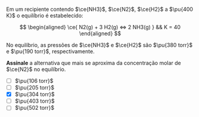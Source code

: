 Em um recipiente contendo $\ce{NH3}$, $\ce{N2}$, $\ce{H2}$ a $\pu{400 K}$ o equilíbrio é estabelecido:

$$
\begin{aligned}
\ce{ N2(g) + 3 H2(g) <=> 2 NH3(g) } && K = 40
\end{aligned}
$$

No equilíbrio, as pressões de $\ce{NH3}$ e $\ce{H2}$ são $\pu{380 torr}$ e $\pu{190 torr}$, respectivamente.

**Assinale** a alternativa que mais se aproxima da concentração molar de $\ce{N2}$ no equilíbrio.

- [ ] $\pu{106 torr}$
- [ ] $\pu{205 torr}$
- [x] $\pu{304 torr}$
- [ ] $\pu{403 torr}$
- [ ] $\pu{502 torr}$
